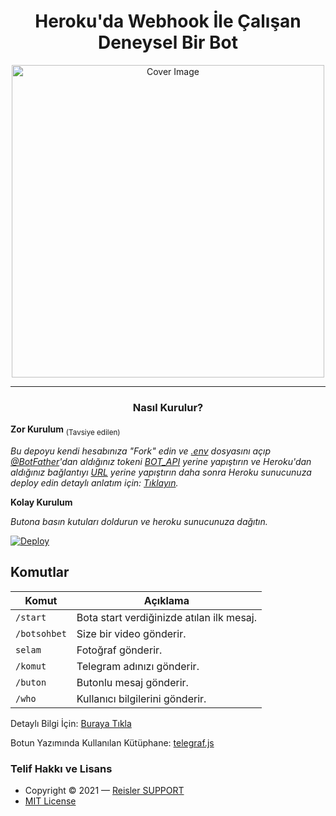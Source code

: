 <h1 align="center">Heroku'da Webhook İle Çalışan Deneysel Bir Bot</h1>
<p align="center">
  <a href="https://github.com/ReislerSupport/Sohbetim">
    <img src="https://socialify.git.ci/Turkce-Botlar-Sohbet/Telegram-Bot/image?description=1&font=Bitter&forks=1&issues=1&logo=https%3A%2F%2Favatars.githubusercontent.com%2Fu%2F71149025%3Fs%3D200%26v%3D4&pattern=Circuit%20Board&pulls=1&stargazers=1&theme=Dark" alt="Cover Image" width="500">
  </a>
  <p align="center">

<hr>

<h3 align="center">Nasıl Kurulur?</h3>

**Zor Kurulum** <sub>(Tavsiye edilen)</sup>

_Bu depoyu kendi hesabınıza "Fork" edin ve [.env](./.env) dosyasını açıp [@BotFather](https://t.me/botfather)'dan aldığınız tokeni [BOT_API](./.env) yerine yapıştırın ve Heroku'dan aldığınız bağlantıyı [URL](./.env) yerine yapıştırın daha sonra Heroku sunucunuza deploy edin detaylı anlatım için: [Tıklayın](https://telegra.ph/KENDİ-TELEGRAM-BOTUNUZU-YAPIN-09-11)._

**Kolay Kurulum**

_Butona basın kutuları doldurun ve heroku sunucunuza dağıtın._

[![Deploy](https://www.herokucdn.com/deploy/button.svg)](https://heroku.com/deploy)

## Komutlar
Komut                   | Açıklama
----------------------- | ----------------------------------------    
`/start`                | Bota start verdiğinizde atılan ilk mesaj.
`/botsohbet`            | Size bir video gönderir.
`selam`                 | Fotoğraf gönderir.     
`/komut`                | Telegram adınızı gönderir.
`/buton`                | Butonlu mesaj gönderir.
`/who`                  | Kullanıcı bilgilerini gönderir.

Detaylı Bilgi İçin: [Buraya Tıkla](https://telegra.ph/KENDİ-TELEGRAM-BOTUNUZU-YAPIN-09-11)

Botun Yazımında Kullanılan Kütüphane: [telegraf.js](https://telegraf.js.org)

### Telif Hakkı ve Lisans
- Copyright &copy; 2021 &mdash; [Reisler SUPPORT ](https://t.me/ReislerSupport)
- [MIT License](./LICENSE)
